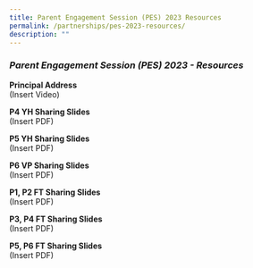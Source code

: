 ```yaml
---
title: Parent Engagement Session (PES) 2023 Resources
permalink: /partnerships/pes-2023-resources/
description: ""
---
```

### _Parent Engagement Session (PES) 2023 - Resources_

**Principal Address**<br>
(Insert Video)

**P4 YH Sharing Slides**<br>
(Insert PDF)

**P5 YH Sharing Slides**<br>
(Insert PDF)

**P6 VP Sharing Slides**<br>
(Insert PDF)

**P1, P2 FT Sharing Slides**<br>
(Insert PDF)

**P3, P4 FT Sharing Slides**<br>
(Insert PDF)

**P5, P6 FT Sharing Slides**<br>
(Insert PDF)